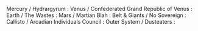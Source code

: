 Mercury / Hydrargyrum :
Venus / Confederated Grand Republic of Venus :
Earth / The Wastes : 
Mars / Martian Blah :
Belt & Giants / No Sovereign :
Callisto / Arcadian Individuals Council :
Outer System / Dusteaters : 
